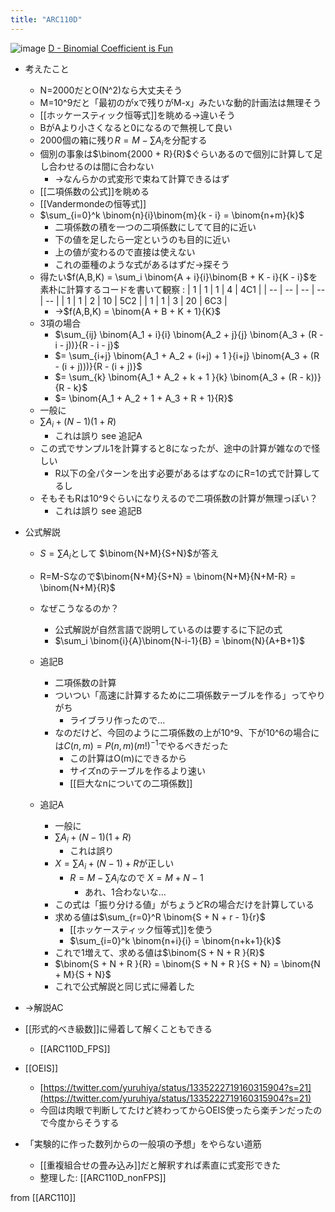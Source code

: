 ```yaml
---
title: "ARC110D"
---
```


![image](https://gyazo.com/829c06c94c53cc49c05c234e5f3445c5/thumb/1000)
[D - Binomial Coefficient is Fun](https://atcoder.jp/contests/arc110/tasks/arc110_d)
- 考えたこと
    - N=2000だとO(N^2)なら大丈夫そう
    - M=10^9だと「最初のがxで残りがM-x」みたいな動的計画法は無理そう
    - [[ホッケースティック恒等式]]を眺める→違いそう
    - BがAより小さくなると0になるので無視して良い
    - 2000個の箱に残り$R = M - \sum A_i$を分配する
    - 個別の事象は$\binom{2000 + R}{R}$ぐらいあるので個別に計算して足し合わせるのは間に合わない
        - →なんらかの式変形で束ねて計算できるはず
    - [[二項係数の公式]]を眺める
    - [[Vandermondeの恒等式]]
    - $\sum_{i=0}^k \binom{n}{i}\binom{m}{k - i} = \binom{n+m}{k}$
        - 二項係数の積を一つの二項係数にしてて目的に近い
        - 下の値を足したら一定というのも目的に近い
        - 上の値が変わるので直接は使えない
        - これの亜種のような式があるはずだ→探そう
    - 得たい$f(A,B,K) = \sum_i \binom{A + i}{i}\binom{B + K - i}{K - i}$を素朴に計算するコードを書いて観察
:
| 1 | 1 | 1 | 4 | 4C1 |
| -- | -- | -- | -- | -- |
| 1 | 1 | 2 | 10 | 5C2 |
| 1 | 1 | 3 | 20 | 6C3 |
        - →$f(A,B,K) = \binom{A + B + K + 1}{K}$
    - 3項の場合
        - $\sum_{ij} \binom{A_1 + i}{i} \binom{A_2 + j}{j} \binom{A_3 + (R - i - j))}{R - i - j}$
        - $= \sum_{i+j} \binom{A_1 + A_2 + (i+j) + 1 }{i+j} \binom{A_3 + (R - (i + j)))}{R - (i + j)}$
        - $= \sum_{k} \binom{A_1 + A_2 + k + 1 }{k} \binom{A_3 + (R - k))}{R - k}$
        - $= \binom{A_1 + A_2 + 1 + A_3 + R + 1}{R}$
    - 一般に
    - $\sum A_i + (N - 1) (1 + R)$
        - これは誤り see 追記A
    - この式でサンプル1を計算すると8になったが、途中の計算が雑なので怪しい
        - R以下の全パターンを出す必要があるはずなのにR=1の式で計算してるし
    - そもそもRは10^9ぐらいになりえるので二項係数の計算が無理っぽい？
        - これは誤り see 追記B

- 公式解説
    - $S = \sum A_i$として $\binom{N+M}{S+N}$が答え
    - R=M-Sなので$\binom{N+M}{S+N} =  \binom{N+M}{N+M-R} = \binom{N+M}{R}$
    - なぜこうなるのか？
        - 公式解説が自然言語で説明しているのは要するに下記の式
        - $\sum_i \binom{i}{A}\binom{N-i-1}{B} = \binom{N}{A+B+1}$

    - 追記B
        - 二項係数の計算
        - ついつい「高速に計算するために二項係数テーブルを作る」ってやりがち
            - ライブラリ作ったので…
        - なのだけど、今回のように二項係数の上が10^9、下が10^6の場合には$C(n,m) = P(n,m) (m!)^{-1}$でやるべきだった
            - この計算はO(m)にできるから
            - サイズnのテーブルを作るより速い
            - [[巨大なnについての二項係数]]

    - 追記A
        - 一般に
        - $\sum A_i + (N - 1) (1 + R)$
            - これは誤り
        - $X= \sum A_i + (N - 1) + R$が正しい
            - $R = M - \sum A_i$なので $X = M + N - 1$
                - あれ、1合わないな…
        - この式は「振り分ける値」がちょうどRの場合だけを計算している
        - 求める値は$\sum_{r=0}^R \binom{S + N + r - 1}{r}$
            - [[ホッケースティック恒等式]]を使う
            - $\sum_{i=0}^k \binom{n+i}{i} = \binom{n+k+1}{k}$
        - これで1増えて、求める値は$\binom{S + N + R }{R}$
        - $\binom{S + N + R }{R} = \binom{S + N + R }{S + N} = \binom{N + M}{S + N}$
        - これで公式解説と同じ式に帰着した
- →解説AC

- [[形式的べき級数]]に帰着して解くこともできる
    - [[ARC110D_FPS]]

- [[OEIS]]
    - [https://twitter.com/yuruhiya/status/1335222719160315904?s=21](https://twitter.com/yuruhiya/status/1335222719160315904?s=21)
    - 今回は肉眼で判断してたけど終わってからOEIS使ったら楽チンだったので今度からそうする

- 「実験的に作った数列からの一般項の予想」をやらない道筋
    - [[重複組合せの畳み込み]]だと解釈すれば素直に式変形できた
    - 整理した: [[ARC110D_nonFPS]]

from [[ARC110]]
